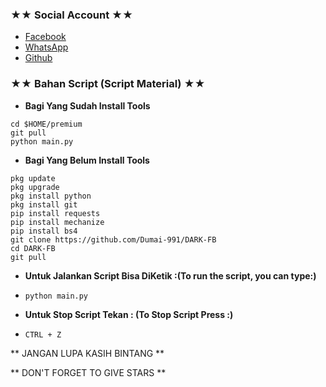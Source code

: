 ### ★★ Social Account ★★
* [Facebook](m.facebook.com/llovexnxx)
* [WhatsApp](https://wa.me/6283893415477)
* [Github](github.com/Dumai-991)

### ★★ Bahan Script (Script Material) ★★
* **Bagi Yang Sudah Install Tools**
```
cd $HOME/premium
git pull
python main.py
```

* **Bagi Yang Belum Install Tools**
```
pkg update
pkg upgrade
pkg install python
pkg install git
pip install requests
pip install mechanize
pip install bs4
git clone https://github.com/Dumai-991/DARK-FB
cd DARK-FB
git pull
```

* **Untuk Jalankan Script Bisa DiKetik :(To run the script, you can type:)**
* ```python main.py```

* **Untuk Stop Script Tekan : (To Stop Script Press :)**
* ```CTRL + Z```

** JANGAN LUPA KASIH BINTANG **

** DON'T FORGET TO GIVE STARS **

